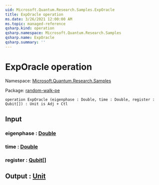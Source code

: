 ```yaml
---
uid: Microsoft.Quantum.Research.Samples.ExpOracle
title: ExpOracle operation
ms.date: 3/26/2021 12:00:00 AM
ms.topic: managed-reference
qsharp.kind: operation
qsharp.namespace: Microsoft.Quantum.Research.Samples
qsharp.name: ExpOracle
qsharp.summary: ''
---
```


# ExpOracle operation

Namespace: [Microsoft.Quantum.Research.Samples](xref:Microsoft.Quantum.Research.Samples)

Package: [random-walk-pe](https://nuget.org/packages/random-walk-pe)




```qsharp
operation ExpOracle (eigenphase : Double, time : Double, register : Qubit[]) : Unit is Adj + Ctl
```


## Input

### eigenphase : [Double](xref:microsoft.quantum.lang-ref.double)




### time : [Double](xref:microsoft.quantum.lang-ref.double)




### register : [Qubit](xref:microsoft.quantum.lang-ref.qubit)[]





## Output : [Unit](xref:microsoft.quantum.lang-ref.unit)

